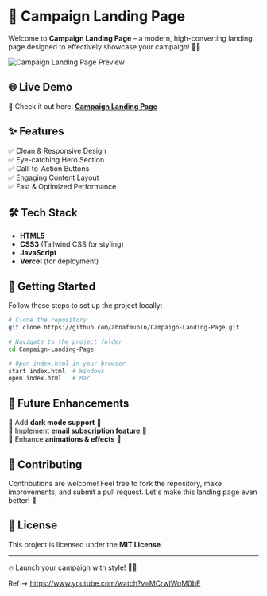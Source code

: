 # 🚀 Campaign Landing Page

Welcome to **Campaign Landing Page** – a modern, high-converting landing page designed to effectively showcase your campaign! 🎯📢

![Campaign Landing Page Preview](https://cloud-os6999wkw-hack-club-bot.vercel.app/0screenshot_2025-01-31_at_11.17.01___pm.png)

## 🌐 Live Demo
🔗 Check it out here: **[Campaign Landing Page](https://campinglandingpage.vercel.app/)**

## ✨ Features
✅ Clean & Responsive Design  
✅ Eye-catching Hero Section  
✅ Call-to-Action Buttons  
✅ Engaging Content Layout  
✅ Fast & Optimized Performance  

## 🛠️ Tech Stack
- **HTML5**
- **CSS3** (Tailwind CSS for styling)
- **JavaScript**
- **Vercel** (for deployment)

## 🚀 Getting Started
Follow these steps to set up the project locally:

```bash
# Clone the repository
git clone https://github.com/ahnafmubin/Campaign-Landing-Page.git

# Navigate to the project folder
cd Campaign-Landing-Page

# Open index.html in your browser
start index.html  # Windows
open index.html   # Mac
```

## 📌 Future Enhancements
🔹 Add **dark mode support** 🌙  
🔹 Implement **email subscription feature** 📧  
🔹 Enhance **animations & effects** 🎨  

## 🎯 Contributing
Contributions are welcome! Feel free to fork the repository, make improvements, and submit a pull request. Let's make this landing page even better! 🚀

## 📜 License
This project is licensed under the **MIT License**.

---

🔥 Launch your campaign with style! 🎯📢

Ref -> https://www.youtube.com/watch?v=MCrwlWqM0bE
